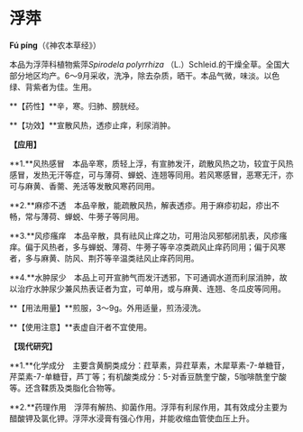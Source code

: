 # 浮萍

**Fú píng**（《神农本草经》）

本品为浮萍科植物紫萍*Spirodela  polyrrhiza*  （L.）Schleid.的干燥全草。全国大部分地区均产。6～9月采收，洗净，除去杂质，晒干。本品气微，味淡。以色绿、背紫者为佳。生用。

**【药性】**辛，寒。归肺、膀胱经。

**【功效】**宣散风热，透疹止痒，利尿消肿。

**【应用】**

**1.**风热感冒　本品辛寒，质轻上浮，有宣肺发汗，疏散风热之功，较宜于风热感冒，发热无汗等症，可与薄荷、蝉蜕、连翘等同用。若风寒感冒，恶寒无汗，亦可与麻黄、香薷、羌活等发散风寒药同用。

**2.**麻疹不透　本品辛散，能疏散风热，解表透疹。用于麻疹初起，疹出不畅，常与薄荷、蝉蜕、牛蒡子等同用。

**3.**风疹瘙痒　本品辛散，具有祛风止痒之功，可用治风邪郁闭肌表，风疹瘙痒。偏于风热者，多与蝉蜕、薄荷、牛蒡子等辛凉类疏风止痒药同用；偏于风寒者，多与麻黄、防风、荆芥等辛温类祛风止痒药同用。

**4.**水肿尿少　本品上可开宣肺气而发汗透邪，下可通调水道而利尿消肿，故以治疗水肿尿少兼风热表证者为宜，可单用，或与麻黄、连翘、冬瓜皮等同用。

**【用法用量】**煎服，3～9g。外用适量，煎汤浸洗。

**【使用注意】**表虚自汗者不宜使用。

**【现代研究】**

**1.**化学成分　主要含黄酮类成分：荭草素，异荭草素，木犀草素-7-单糖苷，芹菜素-7-单糖苷，芦丁等；有机酸类成分：5-对香豆酰奎宁酸，5咖啡酰奎宁酸等。还含鞣质及类脂化合物等。

**2.**药理作用　浮萍有解热、抑菌作用。浮萍有利尿作用，其有效成分主要为醋酸钾及氯化钾。浮萍水浸膏有强心作用，并能收缩血管使血压上升。